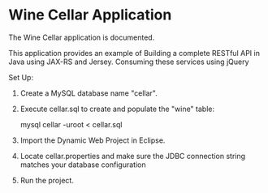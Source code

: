 # Wine Cellar Application #

The Wine Cellar application is documented.

This application provides an example of 
Building a complete RESTful API in Java using JAX-RS and Jersey.
Consuming these services using jQuery

Set Up:

1. Create a MySQL database name "cellar".
2. Execute cellar.sql to create and populate the "wine" table:

	mysql cellar -uroot < cellar.sql

3. Import the Dynamic Web Project in Eclipse.
4. Locate cellar.properties and make sure the JDBC connection string matches your database configuration
5. Run the project.
